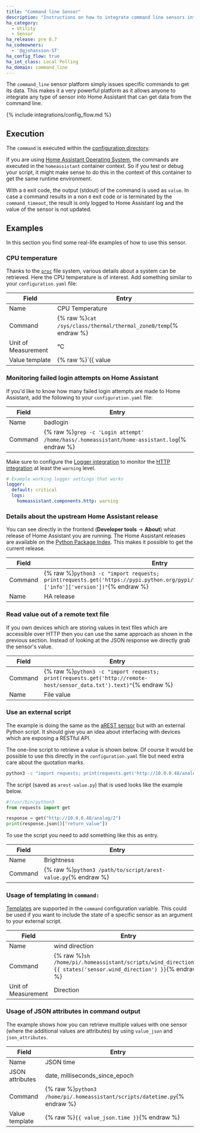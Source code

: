 ```yaml
---
title: "Command line Sensor"
description: "Instructions on how to integrate command line sensors into Home Assistant."
ha_category:
  - Utility
  - Sensor
ha_release: pre 0.7
ha_codeowners:
  - '@gjohansson-ST'
ha_config_flow: true
ha_iot_class: Local Polling
ha_domain: command_line
---
```



The `command_line` sensor platform simply issues specific commands to get its data. This makes it a very powerful platform as it allows anyone to integrate any type of sensor into Home Assistant that can get data from the command line.

{% include integrations/config_flow.md %}

## Execution

The `command` is executed within the [configuration directory](/docs/configuration/).

<div class='note'>

If you are using [Home Assistant Operating System](https://github.com/home-assistant/operating-system), the commands are executed in the `homeassistant` container context. So if you test or debug your script, it might make sense to do this in the context of this container to get the same runtime environment.

</div>

With a `0` exit code, the output (stdout) of the command is used as `value`. In case a command results in a non `0` exit code or is terminated by the `command_timeout`, the result is only logged to Home Assistant log and the value of the sensor is not updated.

## Examples

In this section you find some real-life examples of how to use this sensor.

### CPU temperature

Thanks to the [`proc`](https://en.wikipedia.org/wiki/Procfs) file system, various details about a system can be retrieved. Here the CPU temperature is of interest. Add something similar to your `configuration.yaml` file:

| Field | Entry |
| --- | --- |
| Name | CPU Temperature |
| Command | {% raw %}`cat /sys/class/thermal/thermal_zone0/temp`{% endraw %} |
| Unit of Measurement | °C |
| Value template | {% raw %}`{{ value | multiply(0.001) | round(1) }}`{% endraw %} |

### Monitoring failed login attempts on Home Assistant

If you'd like to know how many failed login attempts are made to Home Assistant, add the following to your `configuration.yaml` file:

| Field | Entry |
| --- | --- |
| Name | badlogin |
| Command | {% raw %}`grep -c 'Login attempt' /home/hass/.homeassistant/home-assistant.log`{% endraw %} |

Make sure to configure the [Logger integration](/integrations/logger) to monitor the [HTTP integration](/integrations/http/) at least the `warning` level.

```yaml
# Example working logger settings that works
logger:
  default: critical
  logs:
    homeassistant.components.http: warning
```

### Details about the upstream Home Assistant release

You can see directly in the frontend (**Developer tools** -> **About**) what release of Home Assistant you are running. The Home Assistant releases are available on the [Python Package Index](https://pypi.python.org/pypi). This makes it possible to get the current release.

| Field | Entry |
| --- | --- |
| Command | {% raw %}`python3 -c "import requests; print(requests.get('https://pypi.python.org/pypi/homeassistant/json').json()['info']['version'])"`{% endraw %} |
| Name | HA release |

### Read value out of a remote text file

If you own devices which are storing values in text files which are accessible over HTTP then you can use the same approach as shown in the previous section. Instead of looking at the JSON response we directly grab the sensor's value.

| Field | Entry |
| --- | --- |
| Command | {% raw %}`python3 -c "import requests; print(requests.get('http://remote-host/sensor_data.txt').text)"`{% endraw %} |
| Name | File value |

### Use an external script

The example is doing the same as the [aREST sensor](/integrations/arest#sensor) but with an external Python script. It should give you an idea about interfacing with devices which are exposing a RESTful API.

The one-line script to retrieve a value is shown below. Of course it would be possible to use this directly in the `configuration.yaml` file but need extra care about the quotation marks.

```bash
python3 -c "import requests; print(requests.get('http://10.0.0.48/analog/2').json()['return_value'])"
```

The script (saved as `arest-value.py`) that is used looks like the example below.

```python
#!/usr/bin/python3
from requests import get

response = get("http://10.0.0.48/analog/2")
print(response.json()["return_value"])
```

To use the script you need to add something like this as entry.

| Field | Entry |
| --- | --- |
| Name | Brightness |
| Command | {% raw %}`python3 /path/to/script/arest-value.py`{% endraw %} |

### Usage of templating in `command:`

[Templates](/docs/configuration/templating/) are supported in the `command` configuration variable. This could be used if you want to include the state of a specific sensor as an argument to your external script.

| Field | Entry |
| --- | --- |
| Name | wind direction |
| Command | {% raw %}`sh /home/pi/.homeassistant/scripts/wind_direction.sh {{ states('sensor.wind_direction') }}`{% endraw %} |
| Unit of Measurement | Direction |


### Usage of JSON attributes in command output

The example shows how you can retrieve multiple values with one sensor (where the additional values are attributes) by using `value_json` and `json_attributes`.

| Field | Entry |
| --- | --- |
| Name | JSON time |
| JSON attributes | date, milliseconds_since_epoch |
| Command | {% raw %}`python3 /home/pi/.homeassistant/scripts/datetime.py`{% endraw %} |
| Value template | {% raw %}`{{ value_json.time }}`{% endraw %} |
